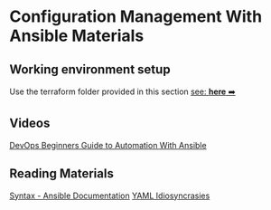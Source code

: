# Configuration Management With Ansible Materials

## Working environment setup
Use the terraform folder provided in this section [see: **here** ➡️](../../materials/terraform/README.md)

## Videos

[DevOps Beginners Guide to Automation With Ansible](https://www.udemy.com/course/devops-beginners-guide-to-automation-with-ansible/)

## Reading Materials

[Syntax - Ansible Documentation](https://docs.ansible.com/ansible/latest/reference_appendices/YAMLSyntax.html)
[YAML Idiosyncrasies](https://docs.saltstack.com/en/latest/topics/troubleshooting/yaml_idiosyncrasies.html)
